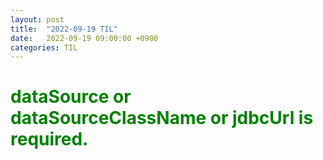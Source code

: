 ```yaml
---
layout: post
title:  "2022-09-19 TIL"
date:   2022-09-19 09:00:00 +0900
categories: TIL
---
```


<span style="color:green">dataSource or dataSourceClassName or jdbcUrl is required.  </span>
=====================================================





